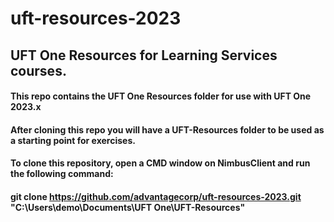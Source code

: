 # uft-resources-2023
## UFT One Resources for Learning Services courses.
#### This repo contains the UFT One Resources folder for use with UFT One 2023.x
#### After cloning this repo you will have a UFT-Resources folder to be used as a starting point for exercises.
#### To clone this repository, open a CMD window on NimbusClient and run the following command:
#### git clone https://github.com/advantagecorp/uft-resources-2023.git "C:\Users\demo\Documents\UFT One\UFT-Resources"
